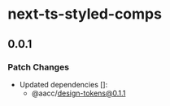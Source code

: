 # next-ts-styled-comps

## 0.0.1

### Patch Changes

- Updated dependencies []:
  - @aacc/design-tokens@0.1.1
